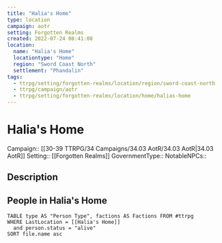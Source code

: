 ```yaml
---
title: "Halia's Home"
type: location
campaign: aotr
setting: Forgotten Realms
created: 2022-07-24 08:41:08
location:
  name: "Halia's Home"
  locationtype: "Home"
  region: "Sword Coast North"
  settlement: "Phandalin"
tags:
  - ttrpg/setting/forgotten-realms/location/region/sword-coast-north
  - ttrpg/campaign/aotr
  - ttrpg/setting/forgotten-realms/location/home/halias-home
---
```

# Halia's Home

Campaign:: [[30-39 TTRPG/34 Campaigns/34.03 AotR/34.03 AotR|34.03 AotR]]
Setting:: [[Forgotten Realms]]
GovernmentType::
NotableNPCs::

## Description



## People in Halia's Home

```dataview
TABLE type AS "Person Type", factions AS Factions FROM #ttrpg 
WHERE LastLocation = [[Halia's Home]]
  and person.status = "alive"
SORT file.name asc
```



